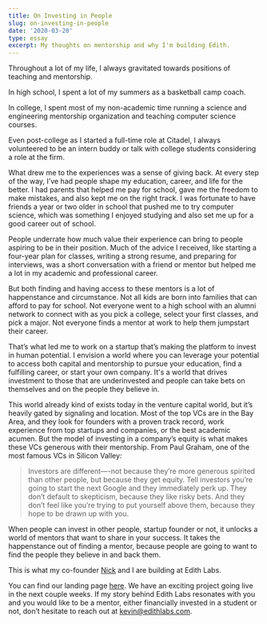 ```yaml
---
title: On Investing in People
slug: on-investing-in-people
date: '2020-03-20'
type: essay
excerpt: My thoughts on mentorship and why I'm building Edith.
---
```

Throughout a lot of my life, I always gravitated towards positions of teaching and mentorship.

In high school, I spent a lot of my summers as a basketball camp coach.

In college, I spent most of my non-academic time running a science and engineering mentorship organization and teaching computer science courses.

Even post-college as I started a full-time role at Citadel, I always volunteered to be an intern buddy or talk with college students considering a role at the firm.

What drew me to the experiences was a sense of giving back. At every step of the way, I’ve had people shape my education, career, and life for the better. I had parents that helped me pay for school, gave me the freedom to make mistakes, and also kept me on the right track. I was fortunate to have friends a year or two older in school that pushed me to try computer science, which was something I enjoyed studying and also set me up for a good career out of school.

People underrate how much value their experience can bring to people aspiring to be in their position. Much of the advice I received, like starting a four-year plan for classes, writing a strong resume, and preparing for interviews, was a short conversation with a friend or mentor but helped me a lot in my academic and professional career.

But both finding and having access to these mentors is a lot of happenstance and circumstance. Not all kids are born into families that can afford to pay for school. Not everyone went to a high school with an alumni network to connect with as you pick a college, select your first classes, and pick a major. Not everyone finds a mentor at work to help them jumpstart their career.

That’s what led me to work on a startup that’s making the platform to invest in human potential. I envision a world where you can leverage your potential to access both capital and mentorship to pursue your education, find a fulfilling career, or start your own company. It's a world that drives investment to those that are underinvested and people can take bets on themselves and on the people they believe in.

This world already kind of exists today in the venture capital world, but it’s heavily gated by signaling and location. Most of the top VCs are in the Bay Area, and they look for founders with a proven track record, work experience from top startups and companies, or the best academic acumen. But the model of investing in a company’s equity is what makes these VCs generous with their mentorship. From Paul Graham, one of the most famous VCs in Silicon Valley:

> Investors are different—-not because they’re more generous spirited than other people, but because they get equity. Tell investors you’re going to start the next Google and they immediately perk up. They don’t default to skepticism, because they like risky bets. And they don’t feel like you’re trying to put yourself above them, because they hope to be drawn up with you.

When people can invest in other people, startup founder or not, it unlocks a world of mentors that want to share in your success. It takes the happenstance out of finding a mentor, because people are going to want to find the people they believe in and back them.

This is what my co-founder [Nick](https://nickchua.me) and I are building at Edith Labs.

You can find our landing page [here](https://edithlabs.com). We have an exciting project going live in the next couple weeks. If my story behind Edith Labs resonates with you and you would like to be a mentor, either financially invested in a student or not, don’t hesitate to reach out at [kevin@edithlabs.com](mailto:kevin@edithlabs.com).